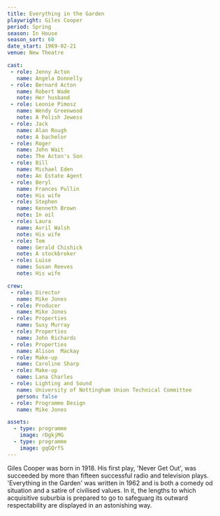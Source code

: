 ```yaml
---
title: Everything in the Garden
playwright: Giles Cooper
period: Spring
season: In House
season_sort: 60
date_start: 1969-02-21
venue: New Theatre

cast:
 - role: Jenny Acton
   name: Angela Donnelly
 - role: Bernard Acton
   name: Robert Wade
   note: Her husband
 - role: Leonie Pimosz
   name: Wendy Greenwood
   note: A Polish Jewess
 - role: Jack
   name: Alan Rough
   note: A bachelor
 - role: Roger
   name: John Wait
   note: The Acton's Son
 - role: Bill
   name: Michael Eden
   note: An Estate Agent
 - role: Beryl
   name: Frances Pullin
   note: His wife
 - role: Stephen
   name: Kenneth Brown
   note: In oil
 - role: Laura
   name: Avril Walsh
   note: His wife
 - role: Tom
   name: Gerald Chishick
   note: A stockbroker
 - role: Luise
   name: Susan Reeves
   note: His wife

crew:
 - role: Director
   name: Mike Jones
 - role: Producer
   name: Mike Jones
 - role: Properties
   name: Susy Murray
 - role: Properties
   name: John Richards
 - role: Properties
   name: Alison  Mackay
 - role: Make-up
   name: Caroline Sharp
 - role: Make-up
   name: Lana Charles
 - role: Lighting and Sound
   name: University of Nottingham Union Technical Committee
   person: false
 - role: Programme Design
   name: Mike Jones

assets:
  - type: programme
    image: rDgkjMG
  - type: programme
    image: gqGQrfS
---
```


Giles Cooper was born in 1918. His first play, 'Never Get Out', was succeeded by more than fifteen successful radio and television plays. 'Everything in the Garden' was written in 1962 and is both a comedy od situation and a satire of civilised values. In it, the lengths to which acquisitive suburbia is prepared to go to safeguarg its outward respectability are displayed in an astonishing way.
